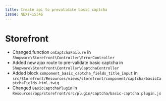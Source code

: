 ```yaml
---
title: Create api to prevalidate basic captcha
issue: NEXT-15346
---
```

# Storefront
* Changed function `onCaptchaFailure` in `Shopware\Storefront\Controller\ErrorController`
* Added new ajax route to pre-validate basic captcha in `Shopware\Storefront\Controller\CaptchaController`
* Added block `component_basic_captcha_fields_title_input` in `src/Storefront/Resources/views/storefront/component/captcha/basicCaptchaFields.html.twig`
* Changed `BasicCaptchaPlugin` in `Resources/app/storefront/src/plugin/captcha/basic-captcha.plugin.js`
